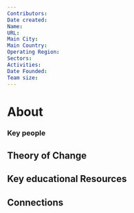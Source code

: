 ```yaml
---
Contributors: 
Date created: 
Name: 
URL: 
Main City: 
Main Country: 
Operating Region: 
Sectors: 
Activities: 
Date Founded: 
Team size:
---
```


# About 

### Key people 

## Theory of Change 

## Key educational Resources 

## Connections 




